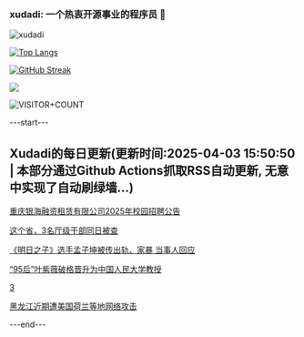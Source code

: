 ### xudadi: 一个热衷开源事业的程序员 👋

![xudadi](https://github-readme-stats-git-masterorgs-github-readme-stats-team.vercel.app/api?username=xudadi)

[![Top Langs](https://github-readme-stats.vercel.app/api/top-langs/?username=xudadi)](https://github.com/anuraghazra/github-readme-stats)

[![GitHub Streak](https://streak-stats.demolab.com?user=xudadi&locale=zh_Hans)](https://git.io/streak-stats)

![](https://raw.githubusercontent.com/xudadi/xudadi/main/assets/github-contribution-grid-snake.svg)

![VISITOR+COUNT](https://komarev.com/ghpvc/?username=xudadi&label=VISITOR+COUNT)


---start---

## Xudadi的每日更新(更新时间:2025-04-03 15:50:50 | 本部分通过Github Actions抓取RSS自动更新, 无意中实现了自动刷绿墙...)

[重庆银海融资租赁有限公司2025年校园招聘公告](https://www.gongkaoleida.com/article/2346567)

[这个省，3名厅级干部同日被查](https://m.163.com/news/article/JS7E2HAH0530JPVV.html)

[《明日之子》选手孟子坤被传出轨、家暴 当事人回应](https://m.163.com/news/article/JS7CFMB60530JPVV.html)

[“95后”叶紫薇破格晋升为中国人民大学教授](https://m.163.com/news/article/JS797OQB0001899O.html)

[3](https://m.163.com/touch/news/sub/domestic)

[黑龙江近期遭美国荷兰等地网络攻击](https://m.163.com/news/article/JS77AMHP000189PS.html)

---end---
